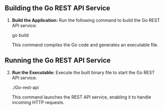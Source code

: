 
## Building the Go REST API Service

1. **Build the Application:**
   Run the following command to build the Go REST API service:
  
   go build


   This command compiles the Go code and generates an executable file.

## Running the Go REST API Service

2. **Run the Executable:**
   Execute the built binary file to start the Go REST API service:
  
   ./Go-rest-api
   

   This command launches the REST API service, enabling it to handle incoming HTTP requests.
